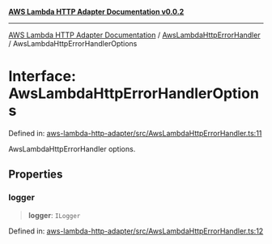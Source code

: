 [**AWS Lambda HTTP Adapter Documentation v0.0.2**](../../README.md)

***

[AWS Lambda HTTP Adapter Documentation](../../modules.md) / [AwsLambdaHttpErrorHandler](../README.md) / AwsLambdaHttpErrorHandlerOptions

# Interface: AwsLambdaHttpErrorHandlerOptions

Defined in: [aws-lambda-http-adapter/src/AwsLambdaHttpErrorHandler.ts:11](https://github.com/stonemjs/aws-lambda-http-adapter/blob/c19fde3ee4450c0cd7d8d2aec48335308371d4de/src/AwsLambdaHttpErrorHandler.ts#L11)

AwsLambdaHttpErrorHandler options.

## Properties

### logger

> **logger**: `ILogger`

Defined in: [aws-lambda-http-adapter/src/AwsLambdaHttpErrorHandler.ts:12](https://github.com/stonemjs/aws-lambda-http-adapter/blob/c19fde3ee4450c0cd7d8d2aec48335308371d4de/src/AwsLambdaHttpErrorHandler.ts#L12)
